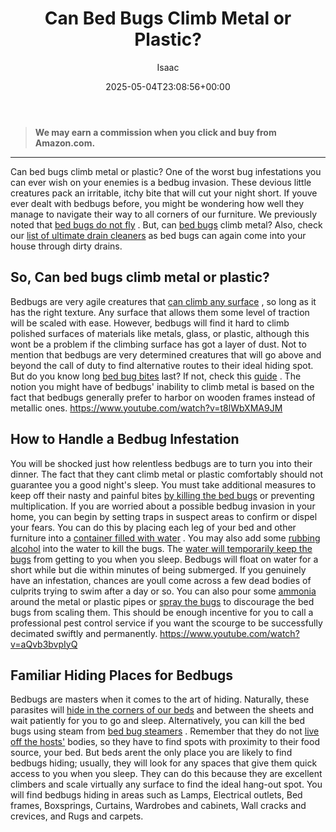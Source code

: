 ﻿---
author: Isaac
layout: post
title: Can Bed Bugs Climb Metal or Plastic?
date: '2025-05-04T23:08:56+00:00'
categories:
- Bed Bugs
- Guide
tags: []
slug: /can-bed-bugs-climb-metal-or-plastic/
lastmod: 2025-05-07T12:21:26+03:00
---
> **We may earn a commission when you click and buy from Amazon.com.**
>

---
Can bed bugs climb metal or plastic? One of the worst bug infestations you can ever wish on your enemies is a bedbug invasion. These devious little creatures pack an irritable, itchy bite that will cut your night short.
If youve ever dealt with bedbugs before, you might be wondering how well they manage to navigate their way to all corners of our furniture. We previously noted that
[bed bugs do not fly](https://pestpolicy.com/do-bed-bugs-fly/)
.
But, can
[bed bugs](https://pestpolicy.com/bed-bugs-vs-ants/)
climb metal? Also, check our
[list of ultimate drain cleaners](https://pestpolicy.com/best-drain-cleaner//)
as bed bugs can again come into your house through dirty drains.
## So, Can bed bugs climb metal or plastic?
Bedbugs are very agile creatures that
[can climb any surface](https://njaes.rutgers.edu/fs1251/)
, so long as it has the right texture. Any surface that allows them some level of traction will be scaled with ease.
However, bedbugs will find it hard to climb polished surfaces of materials like metals, glass, or plastic, although this wont be a problem if the climbing surface has got a layer of dust.
Not to mention that bedbugs are very determined creatures that will go above and beyond the call of duty to find alternative routes to their ideal hiding spot. But do you know long
[bed bug bites](https://pestpolicy.com/can-bed-bugs-bite-through-clothing/)
last? If not, check this
[guide](https://pestpolicy.com/how-long-do-bed-bug-bites-last/)
.
The notion you might have of bedbugs' inability to climb metal is based on the fact that bedbugs generally prefer to harbor on wooden frames instead of metallic ones.
https://www.youtube.com/watch?v=t8lWbXMA9JM
## How to Handle a Bedbug Infestation
You will be shocked just how relentless bedbugs are to turn you into their dinner. The fact that they cant climb metal or plastic comfortably should not guarantee you a good night's sleep.
You must take additional measures to keep off their nasty and painful bites
[by killing the bed bugs](https://pestpolicy.com/how-to-get-rid-of-bed-bugs-fast/)
or preventing multiplication.
If you are worried about a possible bedbug invasion in your home, you can begin by setting traps in suspect areas to confirm or dispel your fears.
You can do this by placing each leg of your bed and other furniture into a
[container filled with water](https://pestpolicy.com/can-bed-bugs-survive-in-water/)
. You may also add some
[rubbing alcohol](https://pestpolicy.com/does-rubbing-alcohol-kill-bed-bugs/)
into the water to kill the bugs.
The
[water will temporarily keep the bugs](https://pestpolicy.com/water-bugs-vs-cockroaches/)
from getting to you when you sleep. Bedbugs will float on water for a short while but die within minutes of being submerged.
If you genuinely have an infestation, chances are youll come across a few dead bodies of culprits trying to swim after a day or so. You can also pour some
[ammonia](https://pestpolicy.com/does-ammonia-kill-bed-bugs/)
around the metal or plastic pipes or
[spray the bugs](https://pestpolicy.com/best-bed-bug-spray/)
to discourage the bed bugs from scaling them.
This should be enough incentive for you to call a professional pest control service if you want the scourge to be successfully decimated swiftly and permanently.
https://www.youtube.com/watch?v=aQvb3bvpIyQ
## Familiar Hiding Places for Bedbugs
Bedbugs are masters when it comes to the art of hiding. Naturally, these parasites will
[hide in the corners of our beds](https://pestpolicy.com/where-do-bed-bugs-hide/)
and between the sheets and wait patiently for you to go and sleep. Alternatively, you can kill the bed bugs using steam from
[bed bug steamers](https://pestpolicy.com/best-bed-bug-steamer/)
.
Remember that they do not
[live off the hosts'](https://pestpolicy.com/how-long-do-fleas-live-on-humans/)
bodies, so they have to find spots with proximity to their food source, your bed.
But beds arent the only place you are likely to find bedbugs hiding; usually, they will look for any spaces that give them quick access to you when you sleep.
They can do this because they are excellent climbers and scale virtually any surface to find the ideal hang-out spot.
You will find bedbugs hiding in areas such as Lamps, Electrical outlets, Bed frames, Boxsprings, Curtains, Wardrobes and cabinets, Wall cracks and crevices, and Rugs and carpets.
